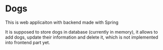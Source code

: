 # Dogs
This is web applicaiton with backend made with Spring

It is supposed to store dogs in database (currently in memory),
it allows to add dogs, update their information and delete it,
which is not implemented into frontend part yet.
